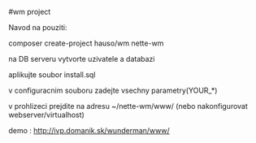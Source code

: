 #wm project

Navod na pouziti:

composer create-project hauso/wm nette-wm

na DB serveru vytvorte uzivatele a databazi

aplikujte soubor install.sql

v configuracnim souboru zadejte vsechny parametry(YOUR_*)

v prohlizeci prejdite na adresu ~/nette-wm/www/
(nebo nakonfigurovat webserver/virtualhost)


demo :
http://ivp.domanik.sk/wunderman/www/
